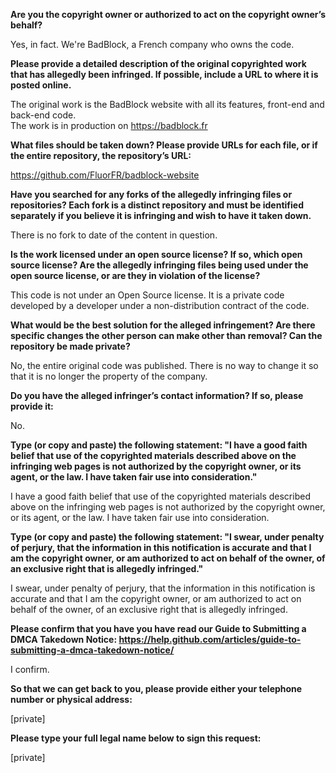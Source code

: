 **Are you the copyright owner or authorized to act on the copyright owner’s behalf?**    
    
Yes, in fact. We're BadBlock, a French company who owns the code.    
    
**Please provide a detailed description of the original copyrighted work that has allegedly been infringed. If possible, include a URL to where it is posted online.**    
    
The original work is the BadBlock website with all its features, front-end and back-end code.     
The work is in production on https://badblock.fr    
    
**What files should be taken down? Please provide URLs for each file, or if the entire repository, the repository’s URL:**    
    
https://github.com/FluorFR/badblock-website    
    
**Have you searched for any forks of the allegedly infringing files or repositories? Each fork is a distinct repository and must be identified separately if you believe it is infringing and wish to have it taken down.**    
    
There is no fork to date of the content in question.    
    
**Is the work licensed under an open source license? If so, which open source license? Are the allegedly infringing files being used under the open source license, or are they in violation of the license?**    
    
This code is not under an Open Source license. It is a private code developed by a developer under a non-distribution contract of the code.    
    
**What would be the best solution for the alleged infringement? Are there specific changes the other person can make other than removal? Can the repository be made private?**    
    
No, the entire original code was published. There is no way to change it so that it is no longer the property of the company.    
    
**Do you have the alleged infringer’s contact information? If so, please provide it:**    
    
No.    
    
**Type (or copy and paste) the following statement: "I have a good faith belief that use of the copyrighted materials described above on the infringing web pages is not authorized by the copyright owner, or its agent, or the law. I have taken fair use into consideration."**    
    
I have a good faith belief that use of the copyrighted materials described above on the infringing web pages is not authorized by the copyright owner, or its agent, or the law. I have taken fair use into consideration.    
    
**Type (or copy and paste) the following statement: "I swear, under penalty of perjury, that the information in this notification is accurate and that I am the copyright owner, or am authorized to act on behalf of the owner, of an exclusive right that is allegedly infringed."**    
    
I swear, under penalty of perjury, that the information in this notification is accurate and that I am the copyright owner, or am authorized to act on behalf of the owner, of an exclusive right that is allegedly infringed.    
    
**Please confirm that you have you have read our Guide to Submitting a DMCA Takedown Notice: https://help.github.com/articles/guide-to-submitting-a-dmca-takedown-notice/**    
    
I confirm.    
    
**So that we can get back to you, please provide either your telephone number or physical address:**    
    
[private]   
    
**Please type your full legal name below to sign this request:**    
    
[private]      
